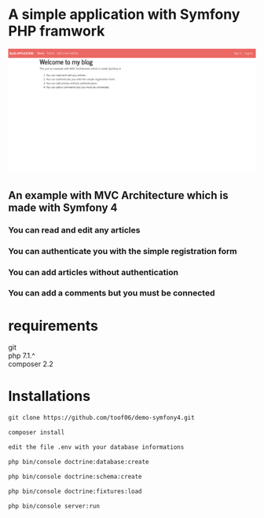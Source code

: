 # A simple application with Symfony PHP framwork  <br>
![name-of-you-image](public/home.png)


## An example with MVC Architecture which is made with Symfony 4

### You can read and edit any articles 
### You can authenticate you with the simple registration form
### You can add articles without authentication
### You can add a comments but you must be connected

# requirements  
git <br> 
php 7.1.^ <br> 
composer 2.2

# Installations 

```
git clone https://github.com/toof06/demo-symfony4.git
```

```
composer install
```

```
edit the file .env with your database informations 
```

```
php bin/console doctrine:database:create 
```

```
php bin/console doctrine:schema:create
```
```
php bin/console doctrine:fixtures:load
```

```
php bin/console server:run 
```


